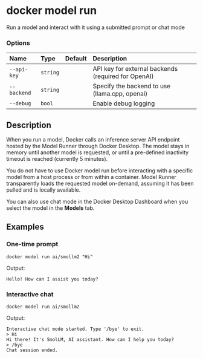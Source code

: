 # docker model run

<!---MARKER_GEN_START-->
Run a model and interact with it using a submitted prompt or chat mode

### Options

| Name        | Type     | Default | Description                                         |
|:------------|:---------|:--------|:----------------------------------------------------|
| `--api-key` | `string` |         | API key for external backends (required for OpenAI) |
| `--backend` | `string` |         | Specify the backend to use (llama.cpp, openai)      |
| `--debug`   | `bool`   |         | Enable debug logging                                |


<!---MARKER_GEN_END-->

## Description

When you run a model, Docker calls an inference server API endpoint hosted by the Model Runner through Docker Desktop. The model stays in memory until another model is requested, or until a pre-defined inactivity timeout is reached (currently 5 minutes).

You do not have to use Docker model run before interacting with a specific model from a host process or from within a container. Model Runner transparently loads the requested model on-demand, assuming it has been pulled and is locally available.

You can also use chat mode in the Docker Desktop Dashboard when you select the model in the **Models** tab.

## Examples

### One-time prompt

```console
docker model run ai/smollm2 "Hi"
```

Output:

```console
Hello! How can I assist you today?
```

### Interactive chat

```console
docker model run ai/smollm2
```

Output:

```console
Interactive chat mode started. Type '/bye' to exit.
> Hi
Hi there! It's SmolLM, AI assistant. How can I help you today?
> /bye
Chat session ended.
```
